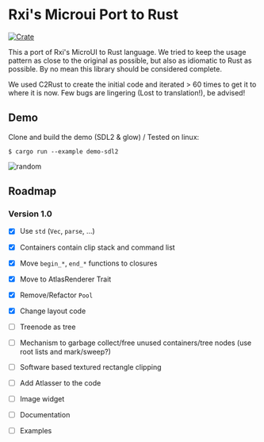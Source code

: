 # Rxi's Microui Port to Rust
[![Crate](https://img.shields.io/crates/v/microui.svg)](https://crates.io/crates/microui)

This a port of Rxi's MicroUI to Rust language. 
We tried to keep the usage pattern as close to the original as possible, but also as idiomatic to Rust as possible. By no mean this library should be considered complete.

We used C2Rust to create the initial code and iterated > 60 times to get it to where it is now. Few bugs are lingering (Lost to translation!), be advised!

## Demo
Clone and build the demo (SDL2 & glow) / Tested on linux:
```
$ cargo run --example demo-sdl2
```

![random](https://github.com/eloraiby/microui-redux/raw/master/res/microui.png)

## Roadmap

### Version 1.0
- [x] Use `std` (`Vec`, `parse`, ...)
- [x] Containers contain clip stack and command list
- [x] Move `begin_*`, `end_*` functions to closures
- [x] Move to AtlasRenderer Trait
- [x] Remove/Refactor `Pool`
- [x] Change layout code
- [ ] Treenode as tree
- [ ] Mechanism to garbage collect/free unused containers/tree nodes (use root lists and mark/sweep?)
- [ ] Software based textured rectangle clipping
- [ ] Add Atlasser to the code
- [ ] Image widget
- [ ] Documentation
- [ ] Examples


